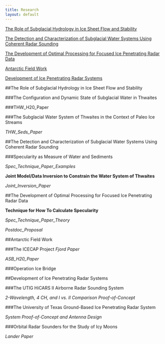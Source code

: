 ```yaml
---
title: Research
layout: default
---
```



[The Role of Subglacial Hydrology in Ice Sheet Flow and Stability](#water_stability)

[The Detection and Characterization of Subglacial Water Systems Using Coherent Radar Sounding](#water_detection)

[The Development of Optimal Processing for Focused Ice Penetrating Radar Data](#optimal_processing)

[Antarctic Field Work](#field_work)

[Development of Ice Penetrating Radar Systems](#radar_systems)


##The Role of Subglacial Hydrology in Ice Sheet Flow and Stability <a name="water_stability"></a>

###The Configuration and Dynamic State of Subglacial Water in Thwaites

###THW_H20_Paper

###The Subglacial Water System of Thwaites in the Context of Paleo Ice Streams

*THW_Seds_Paper*

##The Detection and Characterization of Subglacial Water Systems Using Coherent Radar Sounding <a name="water_detection"></a>

###Specularity as Measure of Water and Sediments

*Spec_Technique_Paper_Examples*

**Joint Model/Data Inversion to Constrain  the Water System of Thwaites**

*Joint_Inversion_Paper*

##The Development of Optimal Processing for Focused Ice Penetrating Radar Data<a name="optimal_processing" />

**Technique for How To Calculate Specularity**

*Spec_Technique_Paper_Theory*

*Postdoc_Proposal*

##Antarctic Field Work <a name="field_work"></a>

###The ICECAP Project
*Fjord Paper*

*ASB_H20_Paper*

###Operation Ice Bridge

##Development of Ice Penetrating Radar Systems <a name="radar_systems" />

###The UTIG HiCARS II Airborne Radar Sounding System



*2-Wavelength, 4 CH, and I vs. II Comparison Proof-of-Concept*

###The University of Texas Ground-Based Ice Penetrating Radar System

*System Proof-of-Concept and Antenna Design*

###Orbital Radar Sounders for the Study of Icy Moons

*Lander Paper*
